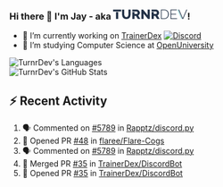 ### Hi there 👋 I'm Jay - aka <img src="https://raw.githubusercontent.com/TurnrDev/TurnrDev/master/Logo/SVG/TurnrDev_Logo_Dark%20Blue%20%26%20Teal.svg" alt="TurnrDev" height="17.5px">!

- 🔭 I’m currently working on [TrainerDex](https://www.github.com/TrainerDex) [![Discord](https://discordapp.com/api/v6/guilds/364313717720219651/widget.png?style=shield)](http://discord.trainerdex.co.uk/)
- 🤔 I’m studying Computer Science at [OpenUniversity](http://www.open.ac.uk/courses/computing-it/degrees/bsc-computing-it-software-q62-soft)

![TurnrDev's Languages](https://github-readme-stats.vercel.app/api/top-langs/?username=TurnrDev&layout=compact&hide_border=true&title_color=1fa6aa&text_color=233247)
<br>
![TurnrDev's GitHub Stats](https://github-readme-stats.vercel.app/api?username=TurnrDev&show_icons=true&hide_border=true&count_private=true&include_all_commits=true&icon_color=1fa6aa&title_color=1fa6aa&text_color=233247)
<br>

## :zap: Recent Activity

<!--START_SECTION:activity-->
1. 🗣 Commented on [#5789](https://github.com//Rapptz/discord.py/issues/5789) in [Rapptz/discord.py](https://github.com//Rapptz/discord.py)
2. 💪 Opened PR [#48](https://github.com//flaree/Flare-Cogs/pull/48) in [flaree/Flare-Cogs](https://github.com//flaree/Flare-Cogs)
3. 🗣 Commented on [#5789](https://github.com//Rapptz/discord.py/issues/5789) in [Rapptz/discord.py](https://github.com//Rapptz/discord.py)
4. 🎉 Merged PR [#35](https://github.com//TrainerDex/DiscordBot/pull/35) in [TrainerDex/DiscordBot](https://github.com//TrainerDex/DiscordBot)
5. 💪 Opened PR [#35](https://github.com//TrainerDex/DiscordBot/pull/35) in [TrainerDex/DiscordBot](https://github.com//TrainerDex/DiscordBot)
<!--END_SECTION:activity-->
